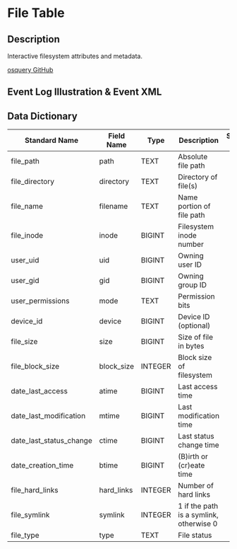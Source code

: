 # File Table

## Description

Interactive filesystem attributes and metadata.

[osquery GitHub](https://github.com/facebook/osquery/blob/master/specs/utility/file.table)

## Event Log Illustration & Event XML

## Data Dictionary

|	Standard Name	|	Field Name	|	Type	|	Description	|	Sample Value	|
|	----------------	|	----------------	|	----------------	|	----------------	|	----------------	|
|	file_path	|	path	|	TEXT	|	Absolute file path	|		|
|	file_directory	|	directory	|	TEXT	|	Directory of file(s)	|		|
|	file_name	|	filename	|	TEXT	|	Name portion of file path	|		|
|	file_inode	|	inode	|	BIGINT	|	Filesystem inode number	|		|
|	user_uid	|	uid	|	BIGINT	|	Owning user ID	|		|
|	user_gid	|	gid	|	BIGINT	|	Owning group ID	|		|
|	user_permissions	|	mode	|	TEXT	|	Permission bits	|		|
|	device_id	|	device	|	BIGINT	|	Device ID (optional)	|		|
|	file_size	|	size	|	BIGINT	|	Size of file in bytes	|		|
|	file_block_size	|	block_size	|	INTEGER	|	Block size of filesystem	|		|
|	date_last_access	|	atime	|	BIGINT	|	Last access time	|		|
|	date_last_modification	|	mtime	|	BIGINT	|	Last modification time	|		|
|	date_last_status_change	|	ctime	|	BIGINT	|	Last status change time	|		|
|	date_creation_time	|	btime	|	BIGINT	|	(B)irth or (cr)eate time	|		|
|	file_hard_links	|	hard_links	|	INTEGER	|	Number of hard links	|		|
|	file_symlink	|	symlink	|	INTEGER	|	1 if the path is a symlink, otherwise 0	|		|
|	file_type	|	type	|	TEXT	|	File status	|		|